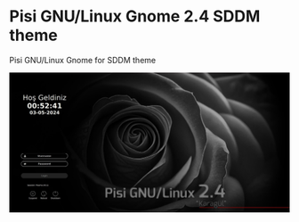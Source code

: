 # Pisi GNU/Linux Gnome 2.4 SDDM theme
Pisi GNU/Linux Gnome for SDDM theme

![alt text](https://raw.githubusercontent.com/erkanisik1/sddm-pisilinux24/main/Previews/preview.jpg)
